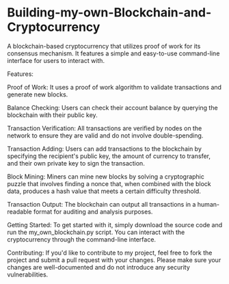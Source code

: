 # Building-my-own-Blockchain-and-Cryptocurrency
A blockchain-based cryptocurrency that utilizes proof of work for its consensus mechanism. It features a simple and easy-to-use command-line interface for users to interact with.

Features:

Proof of Work: It uses a proof of work algorithm to validate transactions and generate new blocks.

Balance Checking: Users can check their account balance by querying the blockchain with their public key.

Transaction Verification: All transactions are verified by nodes on the network to ensure they are valid and do not involve double-spending.

Transaction Adding: Users can add transactions to the blockchain by specifying the recipient's public key, the amount of currency to transfer, and their own private key to sign the transaction.

Block Mining: Miners can mine new blocks by solving a cryptographic puzzle that involves finding a nonce that, when combined with the block data, produces a hash value that meets a certain difficulty threshold.

Transaction Output: The blockchain can output all transactions in a human-readable format for auditing and analysis purposes.

Getting Started:
To get started with it, simply download the source code and run the my_own_blockchain.py script. You can interact with the cryptocurrency through the command-line interface.

Contributing:
If you'd like to contribute to my project, feel free to fork the project and submit a pull request with your changes. Please make sure your changes are well-documented and do not introduce any security vulnerabilities.





